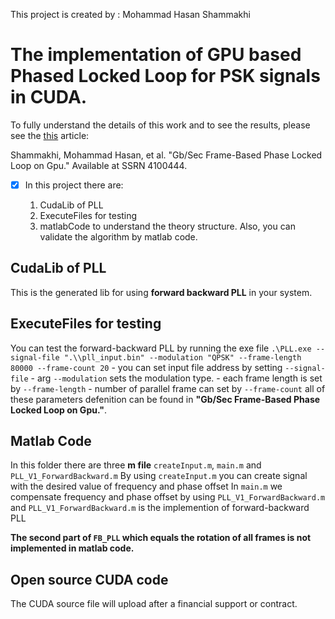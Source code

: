 This project is created by : Mohammad Hasan Shammakhi

# The implementation of GPU based Phased Locked Loop for PSK signals in CUDA.

To fully understand the details of this work and to see the results, please see the [this](https://papers.ssrn.com/sol3/papers.cfm?abstract_id=4100444) article:

Shammakhi, Mohammad Hasan, et al. "Gb/Sec Frame-Based Phase Locked Loop on Gpu." Available at SSRN 4100444.

- [x] In this project there are:

    1. CudaLib of PLL
    2. ExecuteFiles for testing
    3. matlabCode to understand the theory structure. Also, you can validate the algorithm by matlab code.
    
    
## CudaLib of PLL

This is the generated lib for using **forward backward PLL** in your system. 

## ExecuteFiles for testing

You can test the forward-backward PLL by running the exe file `.\PLL.exe --signal-file ".\\pll_input.bin" --modulation "QPSK" --frame-length 80000 --frame-count 20`
    - you can set input file address by setting `--signal-file` 
    - arg `--modulation` sets the modulation type.
    - each frame length is set by `--frame-length`
    - number of parallel frame can set by `--frame-count`
all of these parameters defenition can be found in **"Gb/Sec Frame-Based Phase Locked Loop on Gpu."**.    

## Matlab Code

In this folder there are three **m file** `createInput.m`, `main.m` and `PLL_V1_ForwardBackward.m`
By using `createInput.m` you can create signal with the desired value of frequency and phase offset
In `main.m` we compensate frequency and phase offset by using  `PLL_V1_ForwardBackward.m`
and `PLL_V1_ForwardBackward.m` is the implemention of forward-backward PLL

**The second part of `FB_PLL` which equals the rotation of all frames is not implemented in matlab code.**

## Open source CUDA code

The CUDA source file will upload after a financial support or contract.
